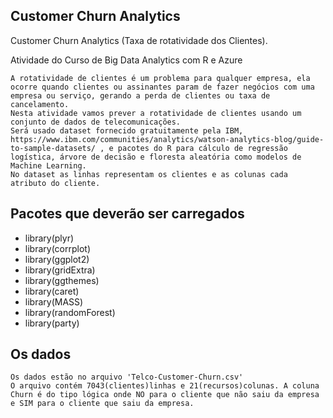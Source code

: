 ## Customer Churn Analytics

Customer Churn Analytics (Taxa de rotatividade dos Clientes).

Atividade do Curso de Big Data Analytics com R e Azure

	A rotatividade de clientes é um problema para qualquer empresa, ela ocorre quando clientes ou assinantes param de fazer negócios com uma empresa ou serviço, gerando a perda de clientes ou taxa de cancelamento.
	Nesta atividade vamos prever a rotatividade de clientes usando um conjunto de dados de telecomunicações.
	Será usado dataset fornecido gratuitamente pela IBM, https://www.ibm.com/communities/analytics/watson-analytics-blog/guide-to-sample-datasets/ , e pacotes do R para cálculo de regressão logística, árvore de decisão e floresta aleatória como modelos de Machine Learning.
	No dataset as linhas representam os clientes e as colunas cada atributo do cliente.

## Pacotes que deverão ser carregados

+ library(plyr)
+ library(corrplot)
+ library(ggplot2)
+ library(gridExtra)
+ library(ggthemes)
+ library(caret)
+ library(MASS)
+ library(randomForest)
+ library(party)

## Os dados

	Os dados estão no arquivo 'Telco-Customer-Churn.csv'
	O arquivo contém 7043(clientes)linhas e 21(recursos)colunas. A coluna Churn é do tipo lógica onde NO para o cliente que não saiu da empresa e SIM para o cliente que saiu da empresa.
	

	


	
